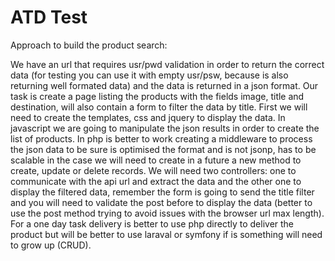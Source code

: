# ATD Test

Approach to build the product search:

We have an url that requires usr/pwd validation in order to return the correct data (for testing you can use it with empty usr/psw, because is also returning well formated data) and the data is returned in a json format. Our task is create a page listing the products with the fields image, title and destination, will also contain a form to filter the data by title. First we will need to create the templates, css and jquery to display the data. In javascript we are going to manipulate the json results in order to create the list of products. In php is better to work creating a middleware to process the json data to be sure is optimised the format and is not jsonp, has to be scalable in the case we will need to create in a future a new method to create, update or delete records.  We will need two controllers: one to communicate with the api url and extract the data and the other one to display the filtered data, remember the form is going to send the title filter and you will need to validate the post before to display the data (better to use the post method trying to avoid issues with the browser url max length). For a one day task delivery is better to use php directly to deliver the product but will be better to use laraval or symfony if is something will need to grow up (CRUD).
